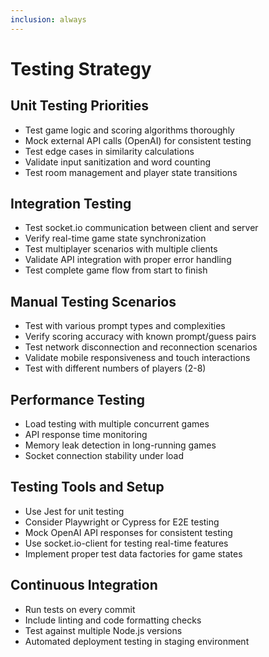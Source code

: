```yaml
---
inclusion: always
---
```


# Testing Strategy

## Unit Testing Priorities
- Test game logic and scoring algorithms thoroughly
- Mock external API calls (OpenAI) for consistent testing
- Test edge cases in similarity calculations
- Validate input sanitization and word counting
- Test room management and player state transitions

## Integration Testing
- Test socket.io communication between client and server
- Verify real-time game state synchronization
- Test multiplayer scenarios with multiple clients
- Validate API integration with proper error handling
- Test complete game flow from start to finish

## Manual Testing Scenarios
- Test with various prompt types and complexities
- Verify scoring accuracy with known prompt/guess pairs
- Test network disconnection and reconnection scenarios
- Validate mobile responsiveness and touch interactions
- Test with different numbers of players (2-8)

## Performance Testing
- Load testing with multiple concurrent games
- API response time monitoring
- Memory leak detection in long-running games
- Socket connection stability under load

## Testing Tools and Setup
- Use Jest for unit testing
- Consider Playwright or Cypress for E2E testing
- Mock OpenAI API responses for consistent testing
- Use socket.io-client for testing real-time features
- Implement proper test data factories for game states

## Continuous Integration
- Run tests on every commit
- Include linting and code formatting checks
- Test against multiple Node.js versions
- Automated deployment testing in staging environment